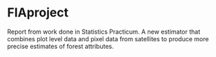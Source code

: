# FIAproject
Report from work done in Statistics Practicum. A new estimator that combines plot level data and pixel data from satellites to produce more precise estimates of forest attributes.

